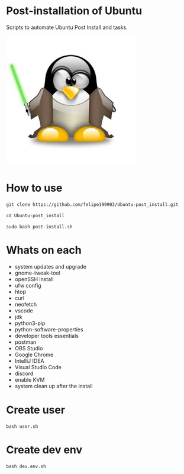 # Post-installation of Ubuntu

Scripts to automate Ubuntu Post Install and tasks.
<br><br>
<img src=".github/ppyd.jpg">

# How to use
```
git clone https://github.com/felipe199903/Ubuntu-post_install.git
```
```
cd Ubuntu-post_install
```
```
sudo bash post-install.sh
```
# Whats on each
- system updates and upgrade
- gnome-tweak-tool
- openSSH install
- ufw config
- htop
- curl
- neofetch
- vscode
- jdk
- python3-pip
- python-software-properties
- developer tools essentials
- postman
- OBS Studio
- Google Chrome
- IntelliJ IDEA
- Visual Studio Code
- discord
- enable KVM
- system clean up after the install

# Create user

```
bash user.sh
```

# Create dev env

```
bash dev.env.sh
```
